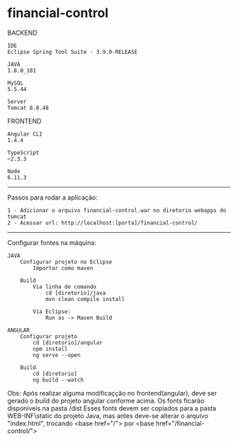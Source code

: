 # financial-control

BACKEND

	IDE
	Eclipse Spring Tool Suite - 3.9.0-RELEASE

	JAVA
	1.8.0_101

	MySQL
	5.5.44

	Server
	Tomcat 8.0.48

FRONTEND

	Angular CLI 
	1.4.4

	TypeScript
	~2.3.3

	Node 
	6.11.3

*********************************************************************************
Passos para rodar a aplicação:

	1 - Adicionar o arquivo financial-control.war no diretorio webapps do tomcat
	2 - Acessar url: http://localhost:[porta]/financial-control/

*********************************************************************************

Configurar fontes na máquina:

	JAVA
		Configurar projeto no Eclipse
			Importar como maven

		Build
			Via linha de comando
				cd [diretorio]/java
				mvn clean compile install

			Via Eclipse:
				Run as -> Maven Build

	ANGULAR
		Configurar projeto
			cd [diretorio]/angular
			npm install
			ng serve --open

		Build
			cd [diretorio]
			ng build --watch

Obs: 
	Após realizar alguma modificaçção no frontend(angular), deve ser gerado o build do projeto angular conforme acima.
	Os fonts ficarão disponíveis na pasta /dist
	Esses fonts devem ser copiados para a pasta WEB-INF\static do projeto Java, mas antes deve-se alterar o arquivo "index.html", trocando 
	\<base href="/"\> por \<base href="/financial-control/"\>
